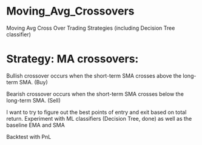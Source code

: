 # Moving_Avg_Crossovers
Moving Avg Cross Over Trading Strategies (including Decision Tree classifier)
# Strategy: MA crossovers:
Bullish crossover occurs when the short-term SMA crosses above the long-term SMA. (Buy)

Bearish crossover occurs when the short-term SMA crosses below the long-term SMA. (Sell)

I want to try to figure out the best points of entry and exit based on total return.
Experiment with ML classifiers (Decision Tree, done) as well as the baseline EMA and SMA

Backtest with PnL
